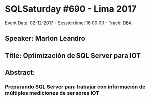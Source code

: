 # SQLSaturday #690 - Lima 2017
Event Date: 02-12-2017 - Session time: 16:00:00 - Track: DBA
## Speaker: Marlon Leandro
## Title: Optimización de SQL Server para IOT
## Abstract:
### Preparando SQL Server para trabajar con información de múltiples mediciones de sensores IOT
